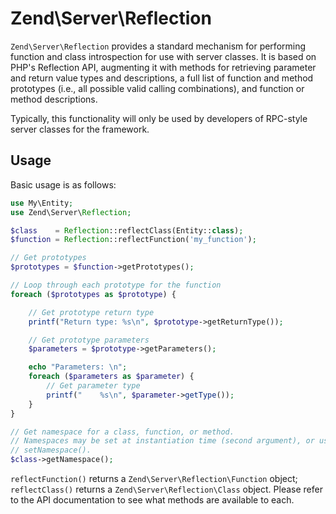 # Zend\\Server\\Reflection

`Zend\Server\Reflection` provides a standard mechanism for performing function
and class introspection for use with server classes. It is based on PHP's
Reflection API, augmenting it with methods for retrieving parameter and return
value types and descriptions, a full list of function and method prototypes
(i.e., all possible valid calling combinations), and function or method
descriptions.

Typically, this functionality will only be used by developers of RPC-style
server classes for the framework.

## Usage

Basic usage is as follows:

```php
use My\Entity;
use Zend\Server\Reflection;

$class    = Reflection::reflectClass(Entity::class);
$function = Reflection::reflectFunction('my_function');

// Get prototypes
$prototypes = $function->getPrototypes();

// Loop through each prototype for the function
foreach ($prototypes as $prototype) {

    // Get prototype return type
    printf("Return type: %s\n", $prototype->getReturnType());

    // Get prototype parameters
    $parameters = $prototype->getParameters();

    echo "Parameters: \n";
    foreach ($parameters as $parameter) {
        // Get parameter type
        printf("    %s\n", $parameter->getType());
    }
}

// Get namespace for a class, function, or method.
// Namespaces may be set at instantiation time (second argument), or using
// setNamespace().
$class->getNamespace();
```

`reflectFunction()` returns a `Zend\Server\Reflection\Function` object;
`reflectClass()` returns a `Zend\Server\Reflection\Class` object. Please refer
to the API documentation to see what methods are available to each.
